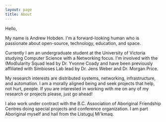 ```yaml
---
layout: page
title: About
---
```


Hello,

My name is Andrew Hobden. I'm a forward-looking human who is passionate about open-source, technology, education, and space.

Currently I am an undergraduate student at the University of Victoria studying Computer Science with a Networking focus. I'm involved with the (Mod)ularity Squad lead by Dr. Yvonne Coady and have been previously affiliated with Simbioses Lab lead by Dr. Jens Weber and Dr. Morgan Price.

My research interests are distributed systems, networking, infrastructure, and automation. I am a morally aligned being and seek projects that help, not hurt, people. If you are interested in working with me on any of my research or projects please, just go ahead!

I also work under contract with the B.C. Association of Aboriginal Friendship Centres doing special projects and conference organization. I am part Aboriginal myself and hail from the Listuguj Mi'kmaq.
